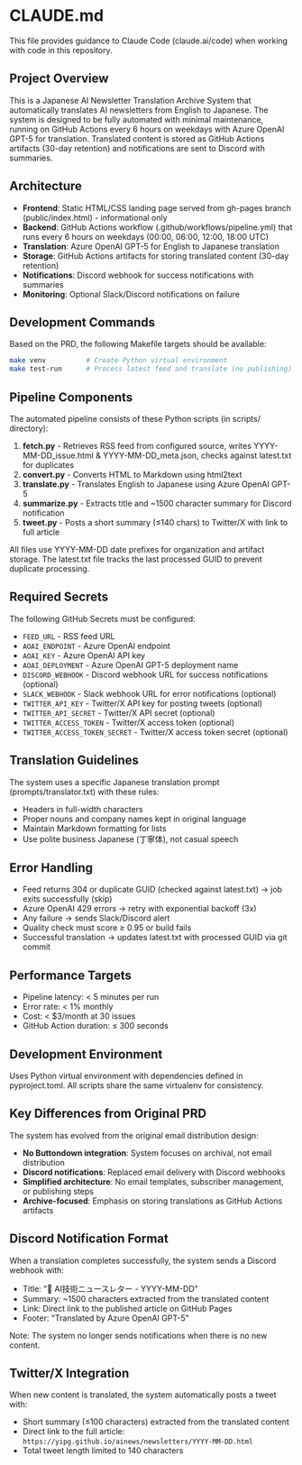 # CLAUDE.md

This file provides guidance to Claude Code (claude.ai/code) when working with code in this repository.

## Project Overview

This is a Japanese AI Newsletter Translation Archive System that automatically translates AI newsletters from English to Japanese. The system is designed to be fully automated with minimal maintenance, running on GitHub Actions every 6 hours on weekdays with Azure OpenAI GPT-5 for translation. Translated content is stored as GitHub Actions artifacts (30-day retention) and notifications are sent to Discord with summaries.

## Architecture

- **Frontend**: Static HTML/CSS landing page served from gh-pages branch (public/index.html) - informational only
- **Backend**: GitHub Actions workflow (.github/workflows/pipeline.yml) that runs every 6 hours on weekdays (00:00, 06:00, 12:00, 18:00 UTC)
- **Translation**: Azure OpenAI GPT-5 for English to Japanese translation
- **Storage**: GitHub Actions artifacts for storing translated content (30-day retention)
- **Notifications**: Discord webhook for success notifications with summaries
- **Monitoring**: Optional Slack/Discord notifications on failure

## Development Commands

Based on the PRD, the following Makefile targets should be available:

```bash
make venv          # Create Python virtual environment
make test-run      # Process latest feed and translate (no publishing)
```

## Pipeline Components

The automated pipeline consists of these Python scripts (in scripts/ directory):

1. **fetch.py** - Retrieves RSS feed from configured source, writes YYYY-MM-DD_issue.html & YYYY-MM-DD_meta.json, checks against latest.txt for duplicates
2. **convert.py** - Converts HTML to Markdown using html2text
3. **translate.py** - Translates English to Japanese using Azure OpenAI GPT-5
4. **summarize.py** - Extracts title and ~1500 character summary for Discord notification
5. **tweet.py** - Posts a short summary (≤140 chars) to Twitter/X with link to full article

All files use YYYY-MM-DD date prefixes for organization and artifact storage. The latest.txt file tracks the last processed GUID to prevent duplicate processing.

## Required Secrets

The following GitHub Secrets must be configured:

- `FEED_URL` - RSS feed URL
- `AOAI_ENDPOINT` - Azure OpenAI endpoint
- `AOAI_KEY` - Azure OpenAI API key
- `AOAI_DEPLOYMENT` - Azure OpenAI GPT-5 deployment name
- `DISCORD_WEBHOOK` - Discord webhook URL for success notifications (optional)
- `SLACK_WEBHOOK` - Slack webhook URL for error notifications (optional)
- `TWITTER_API_KEY` - Twitter/X API key for posting tweets (optional)
- `TWITTER_API_SECRET` - Twitter/X API secret (optional)
- `TWITTER_ACCESS_TOKEN` - Twitter/X access token (optional)
- `TWITTER_ACCESS_TOKEN_SECRET` - Twitter/X access token secret (optional)

## Translation Guidelines

The system uses a specific Japanese translation prompt (prompts/translator.txt) with these rules:
- Headers in full-width characters
- Proper nouns and company names kept in original language
- Maintain Markdown formatting for lists
- Use polite business Japanese (丁寧体), not casual speech

## Error Handling

- Feed returns 304 or duplicate GUID (checked against latest.txt) → job exits successfully (skip)
- Azure OpenAI 429 errors → retry with exponential backoff (3x)
- Any failure → sends Slack/Discord alert
- Quality check must score ≥ 0.95 or build fails
- Successful translation → updates latest.txt with processed GUID via git commit

## Performance Targets

- Pipeline latency: < 5 minutes per run
- Error rate: < 1% monthly
- Cost: < $3/month at 30 issues
- GitHub Action duration: ≤ 300 seconds

## Development Environment

Uses Python virtual environment with dependencies defined in pyproject.toml. All scripts share the same virtualenv for consistency.

## Key Differences from Original PRD

The system has evolved from the original email distribution design:
- **No Buttondown integration**: System focuses on archival, not email distribution
- **Discord notifications**: Replaced email delivery with Discord webhooks
- **Simplified architecture**: No email templates, subscriber management, or publishing steps
- **Archive-focused**: Emphasis on storing translations as GitHub Actions artifacts

## Discord Notification Format

When a translation completes successfully, the system sends a Discord webhook with:
- Title: "🗾 AI技術ニュースレター - YYYY-MM-DD"
- Summary: ~1500 characters extracted from the translated content
- Link: Direct link to the published article on GitHub Pages
- Footer: "Translated by Azure OpenAI GPT-5"

Note: The system no longer sends notifications when there is no new content.

## Twitter/X Integration

When new content is translated, the system automatically posts a tweet with:
- Short summary (≤100 characters) extracted from the translated content
- Direct link to the full article: `https://yipg.github.io/ainews/newsletters/YYYY-MM-DD.html`
- Total tweet length limited to 140 characters